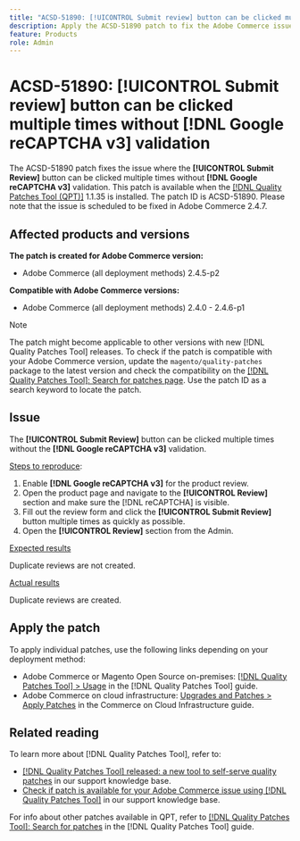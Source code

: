 ```yaml
---
title: "ACSD-51890: [!UICONTROL Submit review] button can be clicked multiple times"
description: Apply the ACSD-51890 patch to fix the Adobe Commerce issue where the [!UICONTROL Submit review] button can be clicked multiple times without Google reCAPTCHA v3 validation.
feature: Products
role: Admin
---
```

# ACSD-51890: **[!UICONTROL Submit review]** button can be clicked multiple times without **[!DNL Google reCAPTCHA v3]** validation

The ACSD-51890 patch fixes the issue where the **[!UICONTROL Submit Review]** button can be clicked multiple times without **[!DNL Google reCAPTCHA v3]** validation. This patch is available when the [[!DNL Quality Patches Tool (QPT)]](/help/announcements/adobe-commerce-announcements/magento-quality-patches-released-new-tool-to-self-serve-quality-patches.md) 1.1.35 is installed. The patch ID is ACSD-51890. Please note that the issue is scheduled to be fixed in Adobe Commerce 2.4.7.

## Affected products and versions

**The patch is created for Adobe Commerce version:**

* Adobe Commerce (all deployment methods) 2.4.5-p2

**Compatible with Adobe Commerce versions:**

* Adobe Commerce (all deployment methods) 2.4.0 - 2.4.6-p1

>[!NOTE]
>
>The patch might become applicable to other versions with new [!DNL Quality Patches Tool] releases. To check if the patch is compatible with your Adobe Commerce version, update the `magento/quality-patches` package to the latest version and check the compatibility on the [[!DNL Quality Patches Tool]: Search for patches page](https://experienceleague.adobe.com/tools/commerce-quality-patches/index.html). Use the patch ID as a search keyword to locate the patch.

## Issue

The **[!UICONTROL Submit Review]** button can be clicked multiple times without the **[!DNL Google reCAPTCHA v3]** validation.

<u>Steps to reproduce</u>:

1. Enable **[!DNL Google reCAPTCHA v3]** for the product review.
1. Open the product page and navigate to the **[!UICONTROL Review]** section and make sure the [!DNL reCAPTCHA] is visible.
1. Fill out the review form and click the **[!UICONTROL Submit Review]** button multiple times as quickly as possible.
1. Open the **[!UICONTROL Review]** section from the Admin.

<u>Expected results</u>

Duplicate reviews are not created.

<u>Actual results</u>

Duplicate reviews are created.

## Apply the patch

To apply individual patches, use the following links depending on your deployment method:

* Adobe Commerce or Magento Open Source on-premises: [[!DNL Quality Patches Tool] > Usage](<https://experienceleague.adobe.com/docs/commerce-operations/tools/quality-patches-tool/usage.html>) in the [!DNL Quality Patches Tool] guide.
* Adobe Commerce on cloud infrastructure: [Upgrades and Patches > Apply Patches](https://experienceleague.adobe.com/docs/commerce-cloud-service/user-guide/develop/upgrade/apply-patches.html) in the Commerce on Cloud Infrastructure guide.

## Related reading

To learn more about [!DNL Quality Patches Tool], refer to:

* [[!DNL Quality Patches Tool] released: a new tool to self-serve quality patches](/help/announcements/adobe-commerce-announcements/magento-quality-patches-released-new-tool-to-self-serve-quality-patches.md) in our support knowledge base.
* [Check if patch is available for your Adobe Commerce issue using [!DNL Quality Patches Tool]](/help/support-tools/patches-available-in-qpt-tool/check-patch-for-magento-issue-with-magento-quality-patches.md) in our support knowledge base.

For info about other patches available in QPT, refer to [[!DNL Quality Patches Tool]: Search for patches](<https://experienceleague.adobe.com/tools/commerce-quality-patches/index.html>) in the [!DNL Quality Patches Tool] guide.